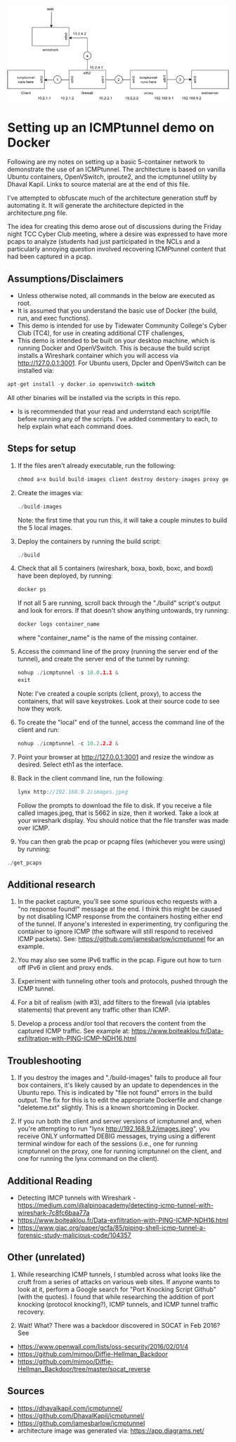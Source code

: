 ![icmptunnel architecture](architecture.png)

# Setting up an ICMPtunnel demo on Docker

Following are my notes on setting up a basic 5-container network to demonstrate the use of an ICMPtunnel.  The architecture is based on vanilla Ubuntu containers, OpenVSwitch, iproute2, and the icmptunnel utility by Dhaval Kapil. Links to source material are at the end of this file.

I've attempted to obfuscate much of the architecture generation stuff by automating it.  It will generate the architecture depicted in the architecture.png file.

The idea for creating this demo arose out of discussions during the Friday night  TCC Cyber Club meeting, where a desire was expressed to have more pcaps to analyze (students had just participated in the NCLs and a particularly annoying question involved recovering ICMPtunnel content that had been captured in a pcap.

## Assumptions/Disclaimers

- Unless otherwise noted, all commands in the below are executed as root.
- It is assumed that you understand the basic use of Docker (the build, run, and exec functions).
- This demo is intended for use by Tidewater Community College's Cyber Club (TC4), for use in creating additional CTF challenges,
- This demo is intended to be built on your desktop machine, which is running Docker and OpenVSwitch. This is because the build script installs a  Wireshark container which you will access via http://127.0.0.1:3001.  For Ubuntu users, Dpcler and OpenVSwitch can be installed via:
```c
apt-get install -y docker.io openvswitch-switch
```
All other binaries will be installed via the scripts in this repo.
- Is is recommended that your read and underrstand each script/file before running any of the scripts.  I've added commentary to each, to help explain what each command does.

## Steps for setup

1) If the files aren't already executable, run the following:
    
    ```c
    chmod a+x build build-images client destroy destory-images proxy get-pcaps
    ```

2) Create the images via:
    
    ```c
    ./build-images
    ```
    
    Note: the first time that you run this, it will take a couple minutes to build the 5 local images.

3) Deploy the containers by running the build script:
    
    ```c
    ./build
    ```

4) Check that all 5 containers (wireshark, boxa, boxb, boxc, and boxd) have been deployed, by running:
    
    ```c
    docker ps
    ```
    
    If not all 5 are running, scroll back through the "./build" script's output and look for errors.  If that doesn't show anything untowards, try running:
    
    ```c
    docker logs container_name
    ```
    
    where "container_name" is the name of the missing container.

5) Access the command line of the proxy (running the server end of the tunnel), and create the server end of the tunnel by running:
    
    ```c
    nohup ./icmptunnel -s 10.0.1.1 &
    exit
    ```
    
    Note: I've created a couple scripts (client, proxy), to access the containers, that will save keystrokes.  Look at their source code to see how they work.

6) To create the "local" end of the tunnel, access the command line of the client and run:
    
    ```c
    nohup ./icmptunnel -c 10.2.2.2 &
    ```

7) Point your browser at http://127.0.0.1:3001 and resize the window as desired.  Select eth1 as the interface.

8) Back in the client command line, run the following:
    
    ```c
    lynx http://192.168.9.2/images.jpeg
    ```
    
    Follow the prompts to download the file to disk.  If you receive a file called images.jpeg, that is 5662 in size, then it worked.  Take a look at your wireshark display.  You should notice that the file transfer was made over ICMP.

9) You can then grab the pcap or pcapng files (whichever you were using) by running:

```c
./get_pcaps
```

## Additional research

1) In the packet capture, you'll see some spurious echo requests with a "no response found!" message at the end. I think this might be caused by not disabling ICMP response from the containers hosting either end of the tunnel.  If anyone's interested in experimenting, try configuring the container to ignore ICMP (the software will still respond to received ICMP packets).  See: https://github.com/jamesbarlow/icmptunnel for an example.

2) You may also see some IPv6 traffic in the pcap.  Figure out how to turn off IPv6 in client and proxy ends.

3) Experiment with tunneling other tools and protocols, pushed through the ICMP tunnel.

4) For a bit of realism (with #3), add filters to the firewall (via iptables statements) that prevent any traffic other than ICMP.

5) Develop a process and/or tool that recovers the content from the captured ICMP traffic.  See example at: https://www.boiteaklou.fr/Data-exfiltration-with-PING-ICMP-NDH16.html

## Troubleshooting

1) If you destroy the images and "./build-images" fails to produce all four box containers, it's likely caused by an update to dependences in the Ubuntu repo.  This is indicated by "file not found" errors in the build output.  The fix for this is to edit the appropriate Dockerfile and change "deleteme.txt" slightly.  This is a known shortcoming in Docker.

2) If you run both the client and server versions of icmptunnel and, when you're attempting to run "lynx http://192.168.9.2/images.jpeg", you receive ONLY unformatted DEBIG messages, trying using a different terminal window for each of the sessions (i.e., one for running icmptunnel on the proxy, one for running icmptunnel on the client, and one for running the lynx command on the client).


## Additional Reading

- Detecting IMCP tunnels with Wireshark - https://medium.com/@alpinoacademy/detecting-icmp-tunnel-with-wireshark-7c8fc6baa77a
- https://www.boiteaklou.fr/Data-exfiltration-with-PING-ICMP-NDH16.html
- https://www.giac.org/paper/gcfa/85/piping-shell-icmp-tunnel-a-forensic-study-malicious-code/104357

## Other (unrelated)

1) While researching ICMP tunnels, I stumbled across what looks like the cruft from a series of attacks on various web sites.  If anyone wants to look at it, perform a Google search for "Port Knocking Script Github" (with the quotes).  I found that while researching the addition of port knocking (protocol knocking?), ICMP tunnels, and ICMP tunnel traffic recovery.

2) Wait! What?  There was a backdoor discovered in SOCAT in Feb 2016?  See
- https://www.openwall.com/lists/oss-security/2016/02/01/4
- https://github.com/mimoo/Diffie-Hellman_Backdoor
- https://github.com/mimoo/Diffie-Hellman_Backdoor/tree/master/socat_reverse


## Sources

- https://dhavalkapil.com/icmptunnel/
- https://github.com/DhavalKapil/icmptunnel/
- https://github.com/jamesbarlow/icmptunnel
- architecture image was generated via: https://app.diagrams.net/
